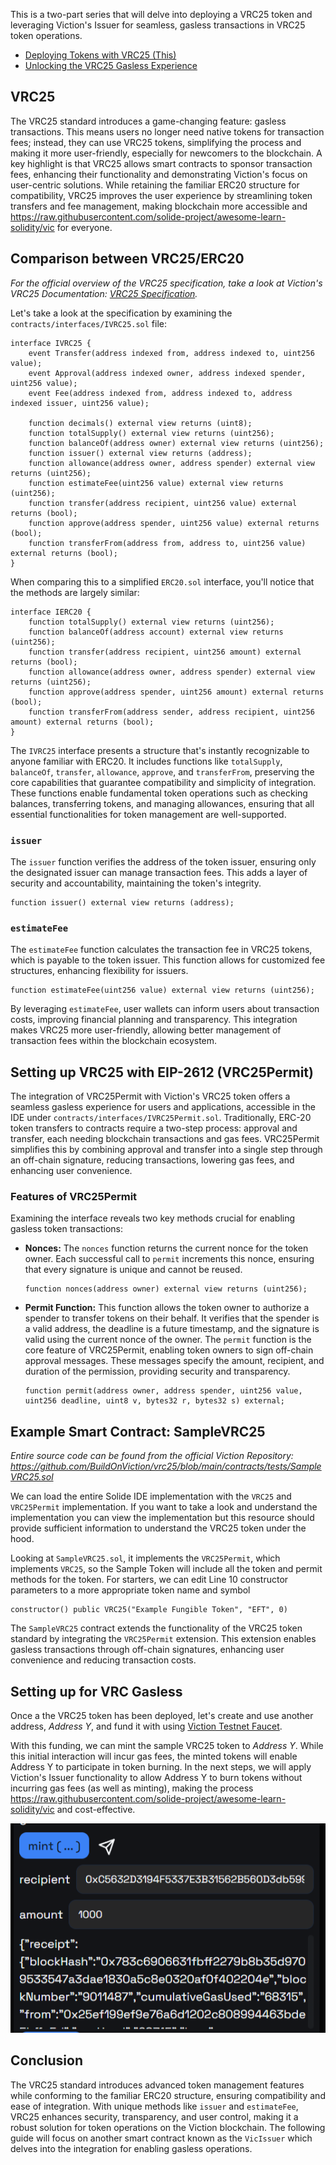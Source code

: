 This is a two-part series that will delve into deploying a VRC25 token and leveraging Viction's Issuer for seamless, gasless transactions in VRC25 token operations.
- [Deploying Tokens with VRC25 (This)](https://dapp.solide0x.tech/learn/exploring-viction-ecosystem/deploying-gasless-vrc25)
- [Unlocking the VRC25 Gasless Experience](https://dapp.solide0x.tech/learn/exploring-viction-ecosystem/deploying-gasless-vrc25)

## VRC25

The VRC25 standard introduces a game-changing feature: gasless transactions. This means users no longer need native tokens for transaction fees; instead, they can use VRC25 tokens, simplifying the process and making it more user-friendly, especially for newcomers to the blockchain. A key highlight is that VRC25 allows smart contracts to sponsor transaction fees, enhancing their functionality and demonstrating Viction's focus on user-centric solutions. While retaining the familiar ERC20 structure for compatibility, VRC25 improves the user experience by streamlining token transfers and fee management, making blockchain more accessible and https://raw.githubusercontent.com/solide-project/awesome-learn-solidity/vic for everyone.

## Comparison between VRC25/ERC20 

*For the official overview of the VRC25 specification, take a look at Viction's VRC25 Documentation: [VRC25 Specification](https://docs.viction.xyz/developer-guide/standards-and-specification/vrc25-specification).*

Let's take a look at the specification by examining the `contracts/interfaces/IVRC25.sol` file:

```solidity
interface IVRC25 {
    event Transfer(address indexed from, address indexed to, uint256 value);
    event Approval(address indexed owner, address indexed spender, uint256 value);
    event Fee(address indexed from, address indexed to, address indexed issuer, uint256 value);

    function decimals() external view returns (uint8);
    function totalSupply() external view returns (uint256);
    function balanceOf(address owner) external view returns (uint256);
    function issuer() external view returns (address);
    function allowance(address owner, address spender) external view returns (uint256);
    function estimateFee(uint256 value) external view returns (uint256);
    function transfer(address recipient, uint256 value) external returns (bool);
    function approve(address spender, uint256 value) external returns (bool);
    function transferFrom(address from, address to, uint256 value) external returns (bool);
}
```

When comparing this to a simplified `ERC20.sol` interface, you'll notice that the methods are largely similar:

```solidity
interface IERC20 { 
    function totalSupply() external view returns (uint256); 
    function balanceOf(address account) external view returns (uint256); 
    function transfer(address recipient, uint256 amount) external returns (bool);
    function allowance(address owner, address spender) external view returns (uint256); 
    function approve(address spender, uint256 amount) external returns (bool);
    function transferFrom(address sender, address recipient, uint256 amount) external returns (bool); 
}
```

The `IVRC25` interface presents a structure that's instantly recognizable to anyone familiar with ERC20. It includes functions like `totalSupply`, `balanceOf`, `transfer`, `allowance`, `approve`, and `transferFrom`, preserving the core capabilities that guarantee compatibility and simplicity of integration. These functions enable fundamental token operations such as checking balances, transferring tokens, and managing allowances, ensuring that all essential functionalities for token management are well-supported.
### `issuer`

The `issuer` function verifies the address of the token issuer, ensuring only the designated issuer can manage transaction fees. This adds a layer of security and accountability, maintaining the token's integrity.

```solidity
function issuer() external view returns (address);
```

### `estimateFee`

The `estimateFee` function calculates the transaction fee in VRC25 tokens, which is payable to the token issuer. This function allows for customized fee structures, enhancing flexibility for issuers.

```solidity
function estimateFee(uint256 value) external view returns (uint256);
```

By leveraging `estimateFee`, user wallets can inform users about transaction costs, improving financial planning and transparency. This integration makes VRC25 more user-friendly, allowing better management of transaction fees within the blockchain ecosystem.

## Setting up VRC25 with EIP-2612 (VRC25Permit)

The integration of VRC25Permit with Viction's VRC25 token offers a seamless gasless experience for users and applications, accessible in the IDE under `contracts/interfaces/IVRC25Permit.sol`. Traditionally, ERC-20 token transfers to contracts require a two-step process: approval and transfer, each needing blockchain transactions and gas fees. VRC25Permit simplifies this by combining approval and transfer into a single step through an off-chain signature, reducing transactions, lowering gas fees, and enhancing user convenience.

### Features of VRC25Permit

Examining the interface reveals two key methods crucial for enabling gasless token transactions:

- **Nonces:** The `nonces` function returns the current nonce for the token owner. Each successful call to `permit` increments this nonce, ensuring that every signature is unique and cannot be reused.

  ```solidity
  function nonces(address owner) external view returns (uint256);
  ```

- **Permit Function:** This function allows the token owner to authorize a spender to transfer tokens on their behalf. It verifies that the spender is a valid address, the deadline is a future timestamp, and the signature is valid using the current nonce of the owner. The `permit` function is the core feature of VRC25Permit, enabling token owners to sign off-chain approval messages. These messages specify the amount, recipient, and duration of the permission, providing security and transparency.

  ```solidity
  function permit(address owner, address spender, uint256 value, uint256 deadline, uint8 v, bytes32 r, bytes32 s) external;
  ```

## Example Smart Contract: SampleVRC25

*Entire source code can be found from the official Viction Repository: https://github.com/BuildOnViction/vrc25/blob/main/contracts/tests/SampleVRC25.sol*

We can load the entire Solide IDE implementation with the `VRC25` and `VRC25Permit` implementation. If you want to take a look and understand the implementation you can view the implementation but this resource should provide sufficient information to understand the VRC25 token under the hood. 

Looking at `SampleVRC25.sol`, it implements the `VRC25Permit`, which implements `VRC25`, so the Sample Token will include all the token and permit methods for the token. For starters, we can edit Line 10 constructor parameters to a more appropriate token name and symbol

```
constructor() public VRC25("Example Fungible Token", "EFT", 0)
```

The `SampleVRC25` contract extends the functionality of the VRC25 token standard by integrating the `VRC25Permit` extension. This extension enables gasless transactions through off-chain signatures, enhancing user convenience and reducing transaction costs.

## Setting up for VRC Gasless

Once a the VRC25 token has been deployed, let's create and use another address, *Address Y*, and fund it with using [Viction Testnet Faucet](https://faucet-testnet.viction.xyz/).

With this funding, we can mint the sample VRC25 token to *Address Y*. While this initial interaction will incur gas fees, the minted tokens will enable Address Y to participate in token burning. In the next steps, we will apply Viction's Issuer functionality to allow Address Y to burn tokens without incurring gas fees (as well as minting), making the process https://raw.githubusercontent.com/solide-project/awesome-learn-solidity/vic and cost-effective.

![Mint](https://raw.githubusercontent.com/solide-project/awesome-learn-solidity/master/main/exploring-viction-ecosystem/deploying-gasless-vrc25/assets/mint.png)

## Conclusion

The VRC25 standard introduces advanced token management features while conforming to the familiar ERC20 structure, ensuring compatibility and ease of integration. With unique methods like `issuer` and `estimateFee`, VRC25 enhances security, transparency, and user control, making it a robust solution for token operations on the Viction blockchain. The following guide will focus on another smart contract known as the `VicIssuer` which delves into the integration for enabling gasless operations.
